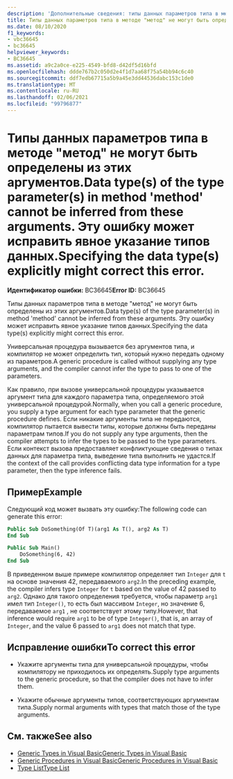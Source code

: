 ```yaml
---
description: 'Дополнительные сведения: типы данных параметров типа в методе "метод" не могут выводиться из этих аргументов. Эту ошибку может исправить явное указание типов данных.'
title: Типы данных параметров типа в методе "метод" не могут быть определены из этих аргументов. Эту ошибку может исправить явное указание типов данных.
ms.date: 08/10/2020
f1_keywords:
- vbc36645
- bc36645
helpviewer_keywords:
- BC36645
ms.assetid: a9c2a0ce-e225-4549-bfd8-d42df5d16bfd
ms.openlocfilehash: ddde767b2c050d2e4f1d7aa68f75a54bb94c6c40
ms.sourcegitcommit: ddf7edb67715a5b9a45e3dd44536dabc153c1de0
ms.translationtype: MT
ms.contentlocale: ru-RU
ms.lasthandoff: 02/06/2021
ms.locfileid: "99796877"
---
```

# <a name="data-types-of-the-type-parameters-in-method-method-cannot-be-inferred-from-these-arguments-specifying-the-data-types-explicitly-might-correct-this-error"></a><span data-ttu-id="e74d1-105">Типы данных параметров типа в методе "метод" не могут быть определены из этих аргументов.</span><span class="sxs-lookup"><span data-stu-id="e74d1-105">Data type(s) of the type parameter(s) in method 'method' cannot be inferred from these arguments.</span></span> <span data-ttu-id="e74d1-106">Эту ошибку может исправить явное указание типов данных.</span><span class="sxs-lookup"><span data-stu-id="e74d1-106">Specifying the data type(s) explicitly might correct this error.</span></span>

<span data-ttu-id="e74d1-107">**Идентификатор ошибки:** BC36645</span><span class="sxs-lookup"><span data-stu-id="e74d1-107">**Error ID:** BC36645</span></span>

<span data-ttu-id="e74d1-108">Типы данных параметров типа в методе "метод" не могут быть определены из этих аргументов.</span><span class="sxs-lookup"><span data-stu-id="e74d1-108">Data type(s) of the type parameter(s) in method 'method' cannot be inferred from these arguments.</span></span> <span data-ttu-id="e74d1-109">Эту ошибку может исправить явное указание типов данных.</span><span class="sxs-lookup"><span data-stu-id="e74d1-109">Specifying the data type(s) explicitly might correct this error.</span></span>

<span data-ttu-id="e74d1-110">Универсальная процедура вызывается без аргументов типа, и компилятор не может определить тип, который нужно передать одному из параметров.</span><span class="sxs-lookup"><span data-stu-id="e74d1-110">A generic procedure is called without supplying any type arguments, and the compiler cannot infer the type to pass to one of the parameters.</span></span>

<span data-ttu-id="e74d1-111">Как правило, при вызове универсальной процедуры указывается аргумент типа для каждого параметра типа, определяемого этой универсальной процедурой.</span><span class="sxs-lookup"><span data-stu-id="e74d1-111">Normally, when you call a generic procedure, you supply a type argument for each type parameter that the generic procedure defines.</span></span> <span data-ttu-id="e74d1-112">Если никакие аргументы типа не передаются, компилятор пытается вывести типы, которые должны быть переданы параметрам типов.</span><span class="sxs-lookup"><span data-stu-id="e74d1-112">If you do not supply any type arguments, then the compiler attempts to infer the types to be passed to the type parameters.</span></span> <span data-ttu-id="e74d1-113">Если контекст вызова предоставляет конфликтующие сведения о типах данных для параметра типа, выведение типа выполнить не удастся.</span><span class="sxs-lookup"><span data-stu-id="e74d1-113">If the context of the call provides conflicting data type information for a type parameter, then the type inference fails.</span></span>

## <a name="example"></a><span data-ttu-id="e74d1-114">Пример</span><span class="sxs-lookup"><span data-stu-id="e74d1-114">Example</span></span>

<span data-ttu-id="e74d1-115">Следующий код может вызвать эту ошибку:</span><span class="sxs-lookup"><span data-stu-id="e74d1-115">The following code can generate this error:</span></span>

```vb
Public Sub DoSomething(Of T)(arg1 As T(), arg2 As T)
End Sub

Public Sub Main()
    DoSomething(6, 42)
End Sub
```  
  
<span data-ttu-id="e74d1-116">В приведенном выше примере компилятор определяет тип `Integer` для `t` на основе значения 42, передаваемого `arg2`.</span><span class="sxs-lookup"><span data-stu-id="e74d1-116">In the preceding example, the compiler infers type `Integer` for `t` based on the value of 42 passed to `arg2`.</span></span> <span data-ttu-id="e74d1-117">Однако для такого определения требуется, чтобы параметр `arg1` имел тип `Integer()`, то есть был массивом `Integer`, но значение 6, передаваемое `arg1` , не соответствует этому типу.</span><span class="sxs-lookup"><span data-stu-id="e74d1-117">However, that inference would require `arg1` to be of type `Integer()`, that is, an array of `Integer`, and the value 6 passed to `arg1` does not match that type.</span></span>

## <a name="to-correct-this-error"></a><span data-ttu-id="e74d1-118">Исправление ошибки</span><span class="sxs-lookup"><span data-stu-id="e74d1-118">To correct this error</span></span>

- <span data-ttu-id="e74d1-119">Укажите аргументы типа для универсальной процедуры, чтобы компилятору не приходилось их определять.</span><span class="sxs-lookup"><span data-stu-id="e74d1-119">Supply type arguments to the generic procedure, so that the compiler does not have to infer them.</span></span>

- <span data-ttu-id="e74d1-120">Укажите обычные аргументы типов, соответствующих аргументам типа.</span><span class="sxs-lookup"><span data-stu-id="e74d1-120">Supply normal arguments with types that match those of the type arguments.</span></span>

## <a name="see-also"></a><span data-ttu-id="e74d1-121">См. также</span><span class="sxs-lookup"><span data-stu-id="e74d1-121">See also</span></span>

- [<span data-ttu-id="e74d1-122">Generic Types in Visual Basic</span><span class="sxs-lookup"><span data-stu-id="e74d1-122">Generic Types in Visual Basic</span></span>](../../programming-guide/language-features/data-types/generic-types.md)
- [<span data-ttu-id="e74d1-123">Generic Procedures in Visual Basic</span><span class="sxs-lookup"><span data-stu-id="e74d1-123">Generic Procedures in Visual Basic</span></span>](../../programming-guide/language-features/data-types/generic-procedures.md)
- [<span data-ttu-id="e74d1-124">Type List</span><span class="sxs-lookup"><span data-stu-id="e74d1-124">Type List</span></span>](../statements/type-list.md)
